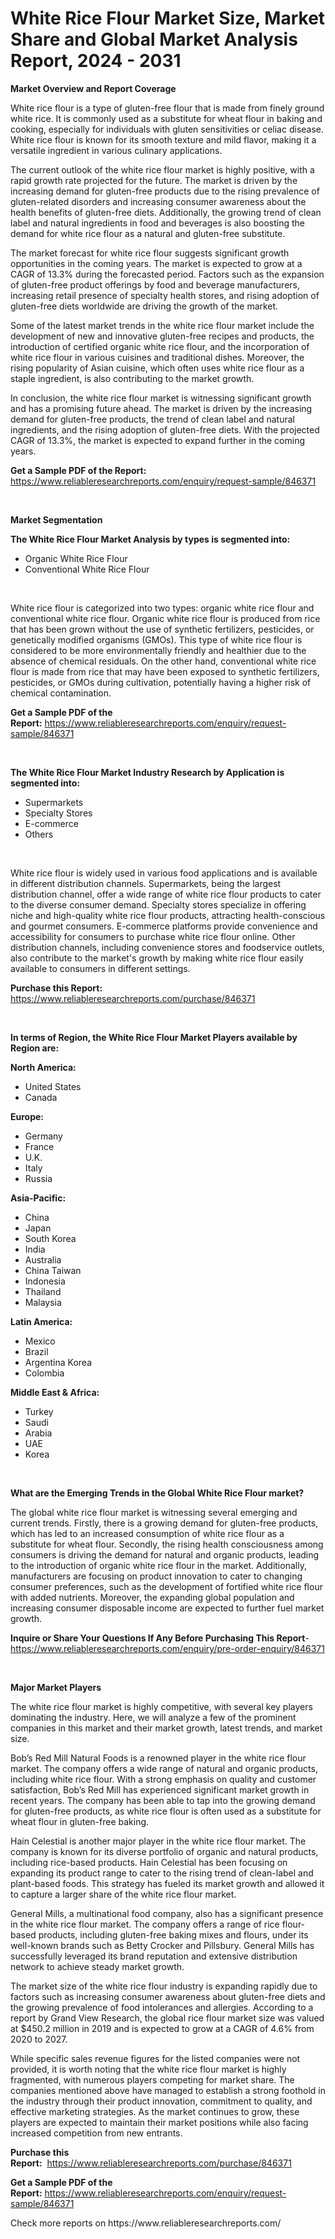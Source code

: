 <p><h1>White Rice Flour Market Size, Market Share and Global Market Analysis Report, 2024 - 2031</h1></p><p><strong>Market Overview and Report Coverage</strong></p>
<p><p>White rice flour is a type of gluten-free flour that is made from finely ground white rice. It is commonly used as a substitute for wheat flour in baking and cooking, especially for individuals with gluten sensitivities or celiac disease. White rice flour is known for its smooth texture and mild flavor, making it a versatile ingredient in various culinary applications.</p><p>The current outlook of the white rice flour market is highly positive, with a rapid growth rate projected for the future. The market is driven by the increasing demand for gluten-free products due to the rising prevalence of gluten-related disorders and increasing consumer awareness about the health benefits of gluten-free diets. Additionally, the growing trend of clean label and natural ingredients in food and beverages is also boosting the demand for white rice flour as a natural and gluten-free substitute.</p><p>The market forecast for white rice flour suggests significant growth opportunities in the coming years. The market is expected to grow at a CAGR of 13.3% during the forecasted period. Factors such as the expansion of gluten-free product offerings by food and beverage manufacturers, increasing retail presence of specialty health stores, and rising adoption of gluten-free diets worldwide are driving the growth of the market.</p><p>Some of the latest market trends in the white rice flour market include the development of new and innovative gluten-free recipes and products, the introduction of certified organic white rice flour, and the incorporation of white rice flour in various cuisines and traditional dishes. Moreover, the rising popularity of Asian cuisine, which often uses white rice flour as a staple ingredient, is also contributing to the market growth.</p><p>In conclusion, the white rice flour market is witnessing significant growth and has a promising future ahead. The market is driven by the increasing demand for gluten-free products, the trend of clean label and natural ingredients, and the rising adoption of gluten-free diets. With the projected CAGR of 13.3%, the market is expected to expand further in the coming years.</p></p>
<p><strong>Get a Sample PDF of the Report:</strong> <a href="https://www.reliableresearchreports.com/enquiry/request-sample/846371">https://www.reliableresearchreports.com/enquiry/request-sample/846371</a></p>
<p>&nbsp;</p>
<p><strong>Market Segmentation</strong></p>
<p><strong>The White Rice Flour Market Analysis by types is segmented into:</strong></p>
<p><ul><li>Organic White Rice Flour</li><li>Conventional White Rice Flour</li></ul></p>
<p>&nbsp;</p>
<p><p>White rice flour is categorized into two types: organic white rice flour and conventional white rice flour. Organic white rice flour is produced from rice that has been grown without the use of synthetic fertilizers, pesticides, or genetically modified organisms (GMOs). This type of white rice flour is considered to be more environmentally friendly and healthier due to the absence of chemical residuals. On the other hand, conventional white rice flour is made from rice that may have been exposed to synthetic fertilizers, pesticides, or GMOs during cultivation, potentially having a higher risk of chemical contamination.</p></p>
<p><strong>Get a Sample PDF of the Report:</strong>&nbsp;<a href="https://www.reliableresearchreports.com/enquiry/request-sample/846371">https://www.reliableresearchreports.com/enquiry/request-sample/846371</a></p>
<p>&nbsp;</p>
<p><strong>The White Rice Flour Market Industry Research by Application is segmented into:</strong></p>
<p><ul><li>Supermarkets</li><li>Specialty Stores</li><li>E-commerce</li><li>Others</li></ul></p>
<p>&nbsp;</p>
<p><p>White rice flour is widely used in various food applications and is available in different distribution channels. Supermarkets, being the largest distribution channel, offer a wide range of white rice flour products to cater to the diverse consumer demand. Specialty stores specialize in offering niche and high-quality white rice flour products, attracting health-conscious and gourmet consumers. E-commerce platforms provide convenience and accessibility for consumers to purchase white rice flour online. Other distribution channels, including convenience stores and foodservice outlets, also contribute to the market's growth by making white rice flour easily available to consumers in different settings.</p></p>
<p><strong>Purchase this Report:</strong>&nbsp; <a href="https://www.reliableresearchreports.com/purchase/846371">https://www.reliableresearchreports.com/purchase/846371</a></p>
<p>&nbsp;</p>
<p><strong>In terms of Region, the White Rice Flour Market Players available by Region are:</strong></p>
<p>
    <p> <strong> North America: </strong>
        <ul>
            <li>United States</li>
            <li>Canada</li>
        </ul>
        </p> 
    <p> <strong> Europe: </strong>
        <ul>
            <li>Germany</li>
            <li>France</li>
            <li>U.K.</li>
            <li>Italy</li>
            <li>Russia</li>
        </ul>
        </p> 
    <p> <strong> Asia-Pacific: </strong>
        <ul>
            <li>China</li>
            <li>Japan</li>
            <li>South Korea</li>
            <li>India</li>
            <li>Australia</li>
            <li>China Taiwan</li>
            <li>Indonesia</li>
            <li>Thailand</li>
            <li>Malaysia</li>
        </ul>
        </p> 
    <p> <strong> Latin America: </strong>
        <ul>
            <li>Mexico</li>
            <li>Brazil</li>
            <li>Argentina Korea</li>
            <li>Colombia</li>
        </ul>
        </p> 
    <p> <strong> Middle East & Africa: </strong>
        <ul>
            <li>Turkey</li>
            <li>Saudi</li>
            <li>Arabia</li>
            <li>UAE</li>
            <li>Korea</li>
        </ul>
    </p>
    </p>
<p>&nbsp;</p>
<p><strong>What are the Emerging Trends in the Global White Rice Flour market?</strong></p>
<p><p>The global white rice flour market is witnessing several emerging and current trends. Firstly, there is a growing demand for gluten-free products, which has led to an increased consumption of white rice flour as a substitute for wheat flour. Secondly, the rising health consciousness among consumers is driving the demand for natural and organic products, leading to the introduction of organic white rice flour in the market. Additionally, manufacturers are focusing on product innovation to cater to changing consumer preferences, such as the development of fortified white rice flour with added nutrients. Moreover, the expanding global population and increasing consumer disposable income are expected to further fuel market growth.</p></p>
<p><strong>Inquire or Share Your Questions If Any Before Purchasing This Report</strong>- <a href="https://www.reliableresearchreports.com/enquiry/pre-order-enquiry/846371">https://www.reliableresearchreports.com/enquiry/pre-order-enquiry/846371</a></p>
<p>&nbsp;</p>
<p><strong>Major Market Players</strong></p>
<p><p>The white rice flour market is highly competitive, with several key players dominating the industry. Here, we will analyze a few of the prominent companies in this market and their market growth, latest trends, and market size.</p><p>Bob’s Red Mill Natural Foods is a renowned player in the white rice flour market. The company offers a wide range of natural and organic products, including white rice flour. With a strong emphasis on quality and customer satisfaction, Bob’s Red Mill has experienced significant market growth in recent years. The company has been able to tap into the growing demand for gluten-free products, as white rice flour is often used as a substitute for wheat flour in gluten-free baking.</p><p>Hain Celestial is another major player in the white rice flour market. The company is known for its diverse portfolio of organic and natural products, including rice-based products. Hain Celestial has been focusing on expanding its product range to cater to the rising trend of clean-label and plant-based foods. This strategy has fueled its market growth and allowed it to capture a larger share of the white rice flour market.</p><p>General Mills, a multinational food company, also has a significant presence in the white rice flour market. The company offers a range of rice flour-based products, including gluten-free baking mixes and flours, under its well-known brands such as Betty Crocker and Pillsbury. General Mills has successfully leveraged its brand reputation and extensive distribution network to achieve steady market growth.</p><p>The market size of the white rice flour industry is expanding rapidly due to factors such as increasing consumer awareness about gluten-free diets and the growing prevalence of food intolerances and allergies. According to a report by Grand View Research, the global rice flour market size was valued at $450.2 million in 2019 and is expected to grow at a CAGR of 4.6% from 2020 to 2027.</p><p>While specific sales revenue figures for the listed companies were not provided, it is worth noting that the white rice flour market is highly fragmented, with numerous players competing for market share. The companies mentioned above have managed to establish a strong foothold in the industry through their product innovation, commitment to quality, and effective marketing strategies. As the market continues to grow, these players are expected to maintain their market positions while also facing increased competition from new entrants.</p></p>
<p><strong>Purchase this Report:</strong>&nbsp;&nbsp;<a href="https://www.reliableresearchreports.com/purchase/846371">https://www.reliableresearchreports.com/purchase/846371</a></p>
<p></p>
<p><strong>Get a Sample PDF of the Report:</strong>&nbsp;<a href="https://www.reliableresearchreports.com/enquiry/request-sample/846371">https://www.reliableresearchreports.com/enquiry/request-sample/846371</a></p>
<p>Check more reports on https://www.reliableresearchreports.com/</p>